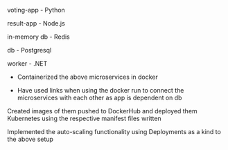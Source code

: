 voting-app - Python

result-app - Node.js

in-memory db - Redis

db - Postgresql

worker - .NET

- Containerized the above microservices in docker

- Have used links when using the docker run to connect the microservices with each other as app is dependent on db

Created images of them pushed to DockerHub and deployed them Kubernetes using the respective manifest files written

Implemented the auto-scaling functionality using Deployments as a kind to the above setup
